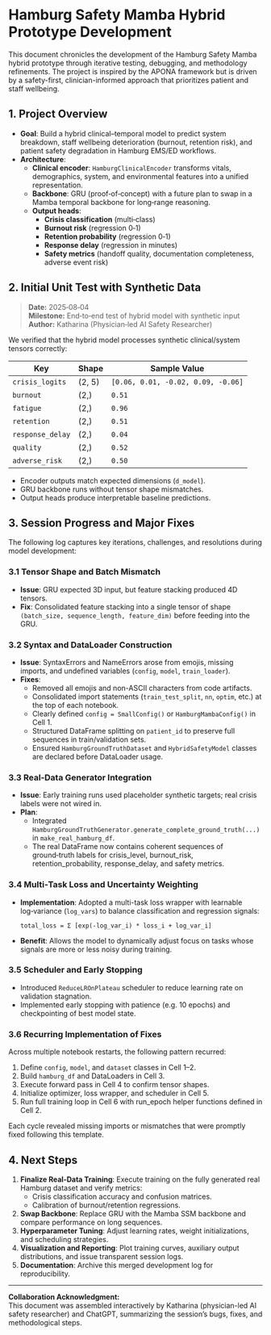 
# Hamburg Safety Mamba Hybrid Prototype Development

This document chronicles the development of the Hamburg Safety Mamba hybrid prototype through iterative testing, debugging, and methodology refinements. The project is inspired by the APONA framework but is driven by a safety-first, clinician-informed approach that prioritizes patient and staff wellbeing.

## 1. Project Overview

- **Goal**: Build a hybrid clinical–temporal model to predict system breakdown, staff wellbeing deterioration (burnout, retention risk), and patient safety degradation in Hamburg EMS/ED workflows.
- **Architecture**:
  - **Clinical encoder**: `HamburgClinicalEncoder` transforms vitals, demographics, system, and environmental features into a unified representation.
  - **Backbone**: GRU (proof‑of‑concept) with a future plan to swap in a Mamba temporal backbone for long‑range reasoning.
  - **Output heads**:
    - **Crisis classification** (multi‑class)
    - **Burnout risk** (regression 0‑1)
    - **Retention probability** (regression 0‑1)
    - **Response delay** (regression in minutes)
    - **Safety metrics** (handoff quality, documentation completeness, adverse event risk)

## 2. Initial Unit Test with Synthetic Data

> **Date:** 2025‑08‑04  
> **Milestone:** End‑to‑end test of hybrid model with synthetic input  
> **Author:** Katharina (Physician‑led AI Safety Researcher)

We verified that the hybrid model processes synthetic clinical/system tensors correctly:

| Key              | Shape        | Sample Value                          |
|------------------|--------------|---------------------------------------|
| `crisis_logits`  | (2, 5)       | `[0.06, 0.01, -0.02, 0.09, -0.06]`    |
| `burnout`        | (2,)         | `0.51`                                |
| `fatigue`        | (2,)         | `0.96`                                |
| `retention`      | (2,)         | `0.51`                                |
| `response_delay` | (2,)         | `0.04`                                |
| `quality`        | (2,)         | `0.52`                                |
| `adverse_risk`   | (2,)         | `0.50`                                |

- Encoder outputs match expected dimensions (`d_model`).
- GRU backbone runs without tensor shape mismatches.
- Output heads produce interpretable baseline predictions.

## 3. Session Progress and Major Fixes

The following log captures key iterations, challenges, and resolutions during model development:

### 3.1 Tensor Shape and Batch Mismatch

- **Issue**: GRU expected 3D input, but feature stacking produced 4D tensors.
- **Fix**: Consolidated feature stacking into a single tensor of shape `(batch_size, sequence_length, feature_dim)` before feeding into the GRU.

### 3.2 Syntax and DataLoader Construction

- **Issue**: SyntaxErrors and NameErrors arose from emojis, missing imports, and undefined variables (`config`, `model`, `train_loader`).
- **Fixes**:
  - Removed all emojis and non-ASCII characters from code artifacts.
  - Consolidated import statements (`train_test_split`, `nn`, `optim`, etc.) at the top of each notebook.
  - Clearly defined `config = SmallConfig()` or `HamburgMambaConfig()` in Cell 1.
  - Structured DataFrame splitting on `patient_id` to preserve full sequences in train/validation sets.
  - Ensured `HamburgGroundTruthDataset` and `HybridSafetyModel` classes are declared before DataLoader usage.

### 3.3 Real‑Data Generator Integration

- **Issue**: Early training runs used placeholder synthetic targets; real crisis labels were not wired in.
- **Plan**:
  - Integrated `HamburgGroundTruthGenerator.generate_complete_ground_truth(...)` in `make_real_hamburg_df`.
  - The real DataFrame now contains coherent sequences of ground‑truth labels for crisis_level, burnout_risk, retention_probability, response_delay, and safety metrics.

### 3.4 Multi‑Task Loss and Uncertainty Weighting

- **Implementation**: Adopted a multi-task loss wrapper with learnable log‑variance (`log_vars`) to balance classification and regression signals:
  ```
  total_loss = Σ [exp(-log_var_i) * loss_i + log_var_i]
  ```
- **Benefit**: Allows the model to dynamically adjust focus on tasks whose signals are more or less noisy during training.

### 3.5 Scheduler and Early Stopping

- Introduced `ReduceLROnPlateau` scheduler to reduce learning rate on validation stagnation.
- Implemented early stopping with patience (e.g. 10 epochs) and checkpointing of best model state.

### 3.6 Recurring Implementation of Fixes

Across multiple notebook restarts, the following pattern recurred:
1. Define `config`, `model`, and `dataset` classes in Cell 1–2.
2. Build `hamburg_df` and DataLoaders in Cell 3.
3. Execute forward pass in Cell 4 to confirm tensor shapes.
4. Initialize optimizer, loss wrapper, and scheduler in Cell 5.
5. Run full training loop in Cell 6 with run_epoch helper functions defined in Cell 2.

Each cycle revealed missing imports or mismatches that were promptly fixed following this template.

## 4. Next Steps

1. **Finalize Real‑Data Training**: Execute training on the fully generated real Hamburg dataset and verify metrics:
   - Crisis classification accuracy and confusion matrices.
   - Calibration of burnout/retention regressions.
2. **Swap Backbone**: Replace GRU with the Mamba SSM backbone and compare performance on long sequences.
3. **Hyperparameter Tuning**: Adjust learning rates, weight initializations, and scheduling strategies.
4. **Visualization and Reporting**: Plot training curves, auxiliary output distributions, and issue transparent session logs.
5. **Documentation**: Archive this merged development log for reproducibility.

---

**Collaboration Acknowledgment:**  
This document was assembled interactively by Katharina (physician-led AI safety researcher) and ChatGPT, summarizing the session’s bugs, fixes, and methodological steps.
